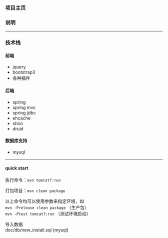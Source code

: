 ### 项目主页 
### 说明 
 
----
### 技术栈
#### 前端
- jquery
- bootstrap3
- 各种插件

#### 后端
- spring
- spring mvc
- spring jdbc
- ehcache
- shiro
- druid

#### 数据库支持
- mysql

----
#### quick start

执行命令：`mvn tomcat7:run`

打包项目：`mvn clean package`

以上命令均可以使用参数来指定环境，如<br>
`mvn -Prelease clean package` （生产包）<br>
`mvn -Ptest tomcat7:run` （测试环境启动）

导入数据 <br>
doc/db/new_install.sql (mysql)
 
